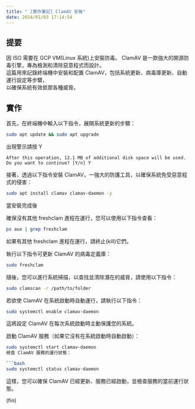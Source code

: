 ```yaml
---
title: " [實作筆記] ClamAV 安裝"
date: 2024/01/03 17:14:54
---
```


## 提要

因 ISO 需要在 GCP VM(Linux 系統)上安裝防毒。
ClamAV 是一款強大的開源防毒引擎，專為檢測和清除惡意程式而設計。  
這篇用來記錄終端機中安裝和配置 ClamAV，包括系統更新、病毒庫更新、自動運行設定等步驟，  
以確保系統有效抵禦各種威脅。  

## 實作

首先，在終端機中輸入以下指令，展開系統更新的步驟：

```bash
sudo apt update && sudo apt upgrade
```

出現警示請按 Y

```terminal
After this operation, 12.1 MB of additional disk space will be used.
Do you want to continue? [Y/n] Y
```

接著，透過以下指令安裝 ClamAV，一強大的防護工具，以確保系統免受惡意程式的侵害：

```bash
sudo apt install clamav clamav-daemon -y 
```

當安裝完成後

確保沒有其他 freshclam 進程在運行，您可以使用以下指令查看：

```bash
ps aux | grep freshclam
```

如果有其他 freshclam 進程在運行，請終止(kill)它們。

執行以下指令可更新 ClamAV 的病毒定義庫：

```bash
sudo freshclam
```

隨後，您可以進行系統掃描，以查找並清除潛在的威脅，請使用以下指令：

```bash
sudo clamscan -r /path/to/folder
```

若欲使 ClamAV 在系統啟動時自動運行，請執行以下指令：

```bash
sudo systemctl enable clamav-daemon
```

這將設定 ClamAV 在每次系統啟動時主動保護您的系統。

啟動 ClamAV 服務（如果它沒有在系統啟動時自動啟動）：

```bash
sudo systemctl start clamav-daemon
檢查 ClamAV 服務的運行狀態：

```bash
sudo systemctl status clamav-daemon
```

這樣，您可以確保 ClamAV 已經更新、服務已經啟動，並檢查服務的當前運行狀態。

(fin)

